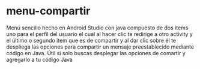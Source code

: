 # menu-compartir
Menú sencillo hecho en Android Studio con java compuesto de dos items uno para el perfil del usuario el cual al hacer clic te redirige a otro activity y el último o segundo item que es de compartir y al dar clic sobre él te despliega las opciones para compartir un mensaje preestablecido mediante código en Java. Útil si solo buscas desplegar las opciones de comartir y agregarlo a tu código Java
